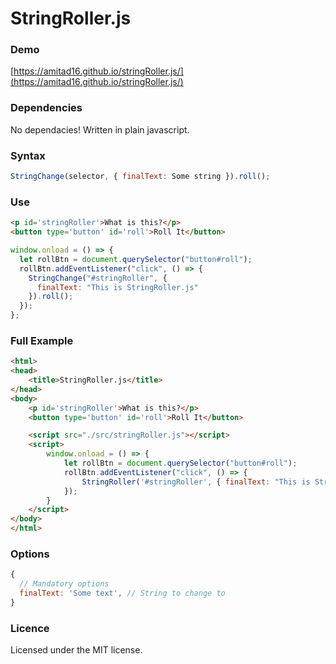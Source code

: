 # StringRoller.js

### Demo

[https://amitad16.github.io/stringRoller.js/](https://amitad16.github.io/stringRoller.js/)

### Dependencies

No dependacies! Written in plain javascript.

### Syntax

```js
StringChange(selector, { finalText: Some string }).roll();
```

### Use

```html
<p id='stringRoller'>What is this?</p>
<button type='button' id='roll'>Roll It</button>
```

```js
window.onload = () => {
  let rollBtn = document.querySelector("button#roll");
  rollBtn.addEventListener("click", () => {
    StringChange("#stringRoller", {
      finalText: "This is StringRoller.js"
    }).roll();
  });
};
```

### Full Example

```html
<html>
<head>
	<title>StringRoller.js</title>
</head>
<body>
	<p id='stringRoller'>What is this?</p>
	<button type='button' id='roll'>Roll It</button>

	<script src="./src/stringRoller.js"></script>
	<script>
		window.onload = () => {
			let rollBtn = document.querySelector("button#roll");
			rollBtn.addEventListener("click", () => {
				StringRoller('#stringRoller', { finalText: "This is StringRoller.js" }).roll();
			});
		}
	</script>
</body>
</html>
```

### Options

```js
{
  // Mandatory options
  finalText: 'Some text', // String to change to
}
```

### Licence

Licensed under the MIT license.
